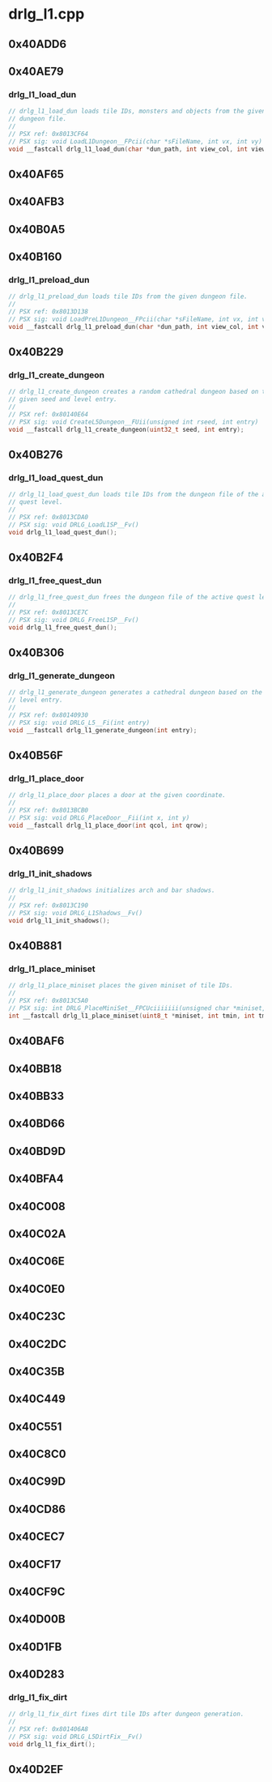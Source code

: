 # drlg_l1.cpp

## 0x40ADD6

## 0x40AE79

### drlg_l1_load_dun

```c
// drlg_l1_load_dun loads tile IDs, monsters and objects from the given
// dungeon file.
//
// PSX ref: 0x8013CF64
// PSX sig: void LoadL1Dungeon__FPcii(char *sFileName, int vx, int vy)
void __fastcall drlg_l1_load_dun(char *dun_path, int view_col, int view_row);
```

## 0x40AF65

## 0x40AFB3

## 0x40B0A5

## 0x40B160

### drlg_l1_preload_dun

```c
// drlg_l1_preload_dun loads tile IDs from the given dungeon file.
//
// PSX ref: 0x8013D138
// PSX sig: void LoadPreL1Dungeon__FPcii(char *sFileName, int vx, int vy)
void __fastcall drlg_l1_preload_dun(char *dun_path, int view_col, int view_row);
```

## 0x40B229

### drlg_l1_create_dungeon

```c
// drlg_l1_create_dungeon creates a random cathedral dungeon based on the
// given seed and level entry.
//
// PSX ref: 0x80140E64
// PSX sig: void CreateL5Dungeon__FUii(unsigned int rseed, int entry)
void __fastcall drlg_l1_create_dungeon(uint32_t seed, int entry);
```

## 0x40B276

### drlg_l1_load_quest_dun

```c
// drlg_l1_load_quest_dun loads tile IDs from the dungeon file of the active
// quest level.
//
// PSX ref: 0x8013CDA0
// PSX sig: void DRLG_LoadL1SP__Fv()
void drlg_l1_load_quest_dun();
```

## 0x40B2F4

### drlg_l1_free_quest_dun

```c
// drlg_l1_free_quest_dun frees the dungeon file of the active quest level.
//
// PSX ref: 0x8013CE7C
// PSX sig: void DRLG_FreeL1SP__Fv()
void drlg_l1_free_quest_dun();
```

## 0x40B306

### drlg_l1_generate_dungeon

```c
// drlg_l1_generate_dungeon generates a cathedral dungeon based on the given
// level entry.
//
// PSX ref: 0x80140930
// PSX sig: void DRLG_L5__Fi(int entry)
void __fastcall drlg_l1_generate_dungeon(int entry);
```

## 0x40B56F

### drlg_l1_place_door

```c
// drlg_l1_place_door places a door at the given coordinate.
//
// PSX ref: 0x8013BCB0
// PSX sig: void DRLG_PlaceDoor__Fii(int x, int y)
void __fastcall drlg_l1_place_door(int qcol, int qrow);
```

## 0x40B699

### drlg_l1_init_shadows

```c
// drlg_l1_init_shadows initializes arch and bar shadows.
//
// PSX ref: 0x8013C190
// PSX sig: void DRLG_L1Shadows__Fv()
void drlg_l1_init_shadows();
```

## 0x40B881

### drlg_l1_place_miniset

```c
// drlg_l1_place_miniset places the given miniset of tile IDs.
//
// PSX ref: 0x8013C5A0
// PSX sig: int DRLG_PlaceMiniSet__FPCUciiiiiii(unsigned char *miniset, int tmin, int tmax, int cx, int cy, int setview, int noquad, int ldir)
int __fastcall drlg_l1_place_miniset(uint8_t *miniset, int tmin, int tmax, int cx, int cy, bool32_t set_view, int noquad, int ldir);
```

## 0x40BAF6

## 0x40BB18

## 0x40BB33

## 0x40BD66

## 0x40BD9D

## 0x40BFA4

## 0x40C008

## 0x40C02A

## 0x40C06E

## 0x40C0E0

## 0x40C23C

## 0x40C2DC

## 0x40C35B

## 0x40C449

## 0x40C551

## 0x40C8C0

## 0x40C99D

## 0x40CD86

## 0x40CEC7

## 0x40CF17

## 0x40CF9C

## 0x40D00B

## 0x40D1FB

## 0x40D283

### drlg_l1_fix_dirt

```c
// drlg_l1_fix_dirt fixes dirt tile IDs after dungeon generation.
//
// PSX ref: 0x801406A8
// PSX sig: void DRLG_L5DirtFix__Fv()
void drlg_l1_fix_dirt();
```

## 0x40D2EF

